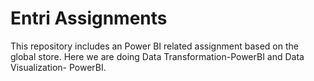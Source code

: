 # Entri Assignments
This repository includes an Power BI related assignment based on the global store. Here we are doing Data Transformation-PowerBI and Data Visualization- PowerBI.
